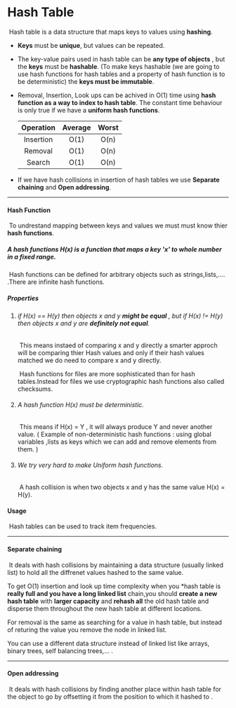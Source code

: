 # Hash Table

​	Hash table is a data structure that maps keys to values using **hashing**.

- **Keys** must be **unique**, but values can be repeated.

- The key-value pairs used in hash table can be **any type of objects** , but the **keys** must be **hashable**. (To make keys hashable (we are going to use hash functions for hash tables and a property of hash function is to be deterministic) the **keys must be immutable**.

- Removal, Insertion, Look ups can be achived in O(1) time using **hash function as a way to index to hash table**. The constant time behaviour is only true if we have a **uniform hash functions**.

  | Operation | Average | Worst |
  | :-------: | :-----: | :---: |
  | Insertion |  O(1)   | O(n)  |
  |  Removal  |  O(1)   | O(n)  |
  |  Search   |  O(1)   | O(n)  |

- If we have hash collisions in insertion of hash tables we use **Separate chaining** and **Open addressing**.

------

#### Hash Function

​	To undrestand mapping between keys and values we must must know thier **hash functions**.

##### 		A hash functions H(x) is a function that maps a key 'x' to whole number in a fixed range.

​	Hash functions can be defined for arbitrary objects such as strings,lists,.... .There are infinite hash functions.

##### 	Properties

1. ###### if H(x) == H(y) then objects x and y **might be equal** , but if H(x) != H(y) then objects x and y are **definitely not equal**.

   ​		This means instaed of comparing x and y directly a smarter approch will be comparing thier Hash values and only if their hash values matched we do need to compare x and y directly.

   ​		Hash functions for files are more sophisticated than for hash tables.Instead for files we use cryptographic hash functions also called checksums.

2. ###### A hash function H(x) must be deterministic.

   ​		This means if H(x) = Y , it will always produce Y and never another value. ( Example of non-deterministic hash functions : using global variables ,lists as keys which we can add and remove elements from them. )

3. ###### We try very hard to make Uniform hash functions.

   ​		A hash collision is when two objects x and y has the same value H(x) = H(y).

####   Usage

​		Hash tables can be used to track item frequencies.

------

#### Separate chaining

​	It deals with hash collisions by maintaining a data structure (usually linked list) to hold all the diffrenet values hashed to the same value.

To get O(1) insertion and look up time complexity when you *hash table is **really full and you have a long linked list** chain,you should **create a new hash table** with **larger capacity** and **rehash all** the old hash table and disperse them throughout the new hash table at different locations.

For removal is the same as searching for a value in hash table, but instead of returing the value you remove the node in linked list.

You can use a different data structure instead of linked list like arrays, binary trees, self balancing trees,... .

------

#### Open addressing

​	It deals with hash collisions by finding another place within hash table for the object to go by offsetting it from the position to which it hashed to .
